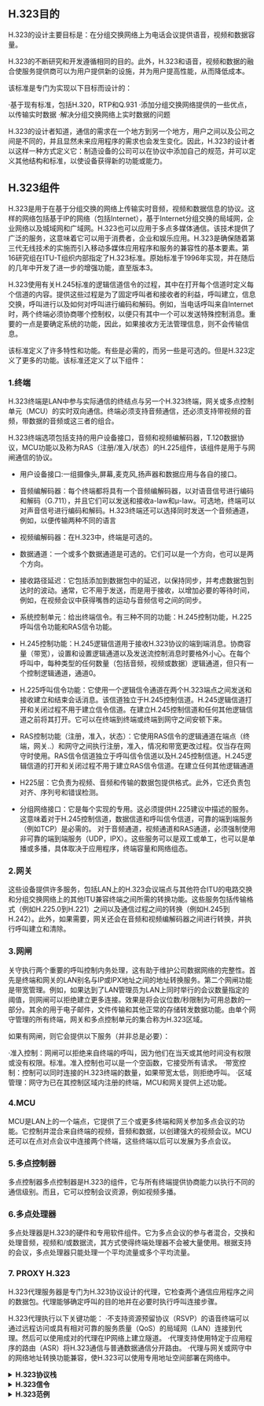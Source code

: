 ## H.323目的
H.323的设计主要目标是：在分组交换网络上为电话会议提供语音，视频和数据容量。

H.323的不断研究和开发遵循相同的目的。此外，H.323和语音，视频和数据的融合使服务提供商可以为用户提供新的设施，并为用户提高性能，从而降低成本。

该标准是专门为实现以下目标而设计的：

·基于现有标准，包括H.320，RTP和Q.931
·添加分组交换网络提供的一些优点，以传输实时数据
·解决分组交换网络上实时数据的问题

H.323的设计者知道，通信的需求在一个地方到另一个地方，用户之间以及公司之间是不同的，并且显然未来应用程序的需求也会发生变化。因此，H.323的设计者以这样一种方式定义它：制造设备的公司可以在协议中添加自己的规范，并可以定义其他结构和标准，以使设备获得新的功能或能力。

## H.323组件
H.323是用于在基于分组交换的网络上传输实时音频，视频和数据信息的协议。这样的网络包括基于IP的网络（包括Internet），基于Internet分组交换的局域网，企业网络以及城域网和广域网。H.323也可以应用于多点多媒体通信。该技术提供了广泛的服务，这意味着它可以用于消费者，企业和娱乐应用。H.323是确保随着第三代无线技术的实施而引入移动多媒体应用程序和服务的兼容性的基本要素。第16研究组在ITU-T组织内部指定了H.323标准。原始标准于1996年实现，并在随后的几年中开发了进一步的增强功能，直至版本3。

H.323使用有关H.245标准的逻辑信道信令的过程，其中在打开每个信道时定义每个信道的内容。提供这些过程是为了固定呼叫者和接收者的利益，呼叫建立，信息交换，呼叫进行以及如何对呼叫进行编码和解码。例如，当电话呼叫来自Internet时，两个终端必须协商哪个控制权，以便只有其中一个可以发送特殊控制消息。重要的一点是要确定系统的功能，因此，如果接收方无法管理信息，则不会传输信息。

该标准定义了许多特性和功能。有些是必需的，而另一些是可选的。但是H.323定义了更多的功能。该标准还定义了以下组件：

### 1.终端

H.323终端是LAN中参与实际通信的终结点与另一个H.323终端，网关或多点控制单元（MCU）的实时双向通信。终端必须支持音频通信，还必须支持带视频的音频，带数据的音频或这三者的组合。

H.323终端选项包括支持的用户设备接口，音频和视频编解码器，T.120数据协议，MCU功能以及称为RAS（注册/准入/状态）的H.225组件，该组件是用于与网闸通信的协议。

- 用户设备接口:一组摄像头,屏幕,麦克风,扬声器和数据应用与各自的接口。

- 音频编解码器：每个终端都将具有一个音频编解码器，以对语音信号进行编码和解码（G.711），并且它们可以发送和接收a-law和μ-law。可选地，终端可以对声音信号进行编码和解码。H.323终端还可以选择同时发送一个音频通道，例如，以便传输两种不同的语言

- 视频编解码器：在H.323中，终端是可选的。

- 数据通道：一个或多个数据通道是可选的。它们可以是一个方向，也可以是两个方向。

- 接收路径延迟：它包括添加到数据包中的延迟，以保持同步，并考虑数据包到达时的波动。通常，它不用于发送，而是用于接收，以增加必要的等待时间，例如，在视频会议中获得嘴唇的运动与音频信号之间的同步。

- 系统控制单元：给出终端信令。有三种不同的功能：H.245控制功能，H.225呼叫信令功能和RAS信令功能。

- H.245控制功能：H.245逻辑信道用于接收H.323协议的端到端消息。协商容量（带宽），设置和设置逻辑通道以及发送流控制消息时要格外小心。在每个呼叫中​​，每种类型的任何数量（包括音频，视频或数据）逻辑通道，但只有一个控制逻辑通道，通道0。

- H.225呼叫信令功能：它使用一个逻辑信令通道在两个H.323端点之间发送和接收建立和结束会话消息。该信道独立于H.245控制信道。H.245逻辑信道打开和关闭过程不用于建立信令信道。在建立H.245控制信道和任何其他逻辑信道之前将其打开。它可以在终端到终端或终端到网守之间安顿下来。

- RAS控制功能（注册，准入，状态）：它使用RAS信令的逻辑通道在端点（终端，网关..）和网守之间执行注册，准入，情况和带宽更改过程。仅当存在网守时使用。RAS信令信道独立于呼叫信令信道以及H.245控制信道。H.245逻辑信道的打开和关闭过程不用于建立RAS信令信道。在建立任何其他逻辑通道

- H225层：它负责为视频、音频和传输的数据包提供格式。此外，它还负责包对齐、序列号和错误检测。

- 分组网络接口：它是每个实现的专用。这必须提供H.225建议中描述的服务。这意味着对于H.245控制信道，数据信道和呼叫信令信道，可靠的端到端服务（例如TCP）是必需的。
对于音频通道，视频通道和RAS通道，必须强制使用非可靠的端到端服务（UDP，IPX）。这些服务可以是双工或单工，也可以是单播或多播，具体取决于应用程序，终端容量和网络组态。

### 2.网关
这些设备提供许多服务，包括LAN上的H.323会议端点与其他符合ITU的电路交换和分组交换网络上的其他ITU兼容终端之间所需的转换功能。这些服务包括传输格式（例如H.225.0到H.221）之间以及通信过程之间的转换（例如H.245到H.242）。此外，如果需要，网关还会在音频和视频编解码器之间进行转换，并执行呼叫建立和清除。

### 3.网闸
 关守执行两个重要的呼叫控制内务处理，这有助于维护公司数据网络的完整性。首先是终端和网关的LAN别名与IP或IPX地址之间的地址转换服务。第二个网闸功能是带宽管理。例如，如果达到了LAN管理员为LAN上同时举行的会议数量指定的阈值，则网闸可以拒绝建立更多连接。效果是将会议位数/秒限制为可用总数的一部分。其余的用于电子邮件，文件传输和其他正常的存储转发数据功能。由单个网守管理的所有终端，网关和多点控制单元的集合称为H.323区域。

如果有网闸，则它会提供以下服务（并非总是必要）：

·准入控制：网闸可以拒绝来自终端的呼叫，因为他们在当天或其他时间没有权限或没有权限。标准。准入控制也可以是一个空函数，它接受所有请求。
·带宽控制：控制可以同时连接的H.323终端的数量，如果带宽太低，则拒绝呼叫。
·区域管理：网守为已在其控制区域内注册的终端，MCU和网关提供上述功能。

### 4.MCU
MCU是LAN上的一个端点，它提供了三个或更多终端和网关参加多点会议的功能。它控制并混合来自终端的视频，音频和数据，以创建强大的视频会议。MCU还可以在点对点会议中连接两个终端，这些终端以后可以发展为多点会议。

### 5.多点控制器
多点控制器多点控制器是H.323的组件，它与所有终端提供协商能力以执行不同的通信级别。而且，它可以控制会议资源，例如视频多播。

### 6.多点处理器
多点处理器是H.323的硬件和专用软件组件。它为多点会议的参与者混合，交换和处理音频，视频和/或数据流，其方式使得终端处理器不会被大量使用。根据支持的会议，多点处理器只能处理一个平均流量或多个平均流量。

### 7. PROXY H.323
H.323代理服务器是专门为H.323协议设计的代理，它检查两个通信应用程序之间的数据包。代理能够确定呼叫的目的地并在必要时执行呼叫连接步骤。

H.323代理执行以下关键功能：
·不支持资源预留协议（RSVP）的语音终端可以通过远程访问或具有相对可靠的服务质量（QoS）的局域网（LAN）连接到代理。然后可以使用成对的代理在IP网络上建立隧道。
·代理支持使用特定于应用程序的路由（ASR）将H.323通信与普通数据通信分开路由。
·代理与网关或网守中的网络地址转换功能兼容，使H.323可以使用专用地址空间部署在网络中。

<details>
      <summary><b>H.323协议栈</b></summary>
      在H.323中使用的最知名的协议是：

- RTP / RTCP（实时传输协议/实时传输控制协议）：Internet标准的协议，用于实时数据，包括音频和视频的传输。RTP实际上用于所有IP电话语音体系结构中，用于视频会议，点播媒体和其他应用程序。瘦协议，它支持内容识别，时序重建和丢失数据包的检测。

- RAS（注册，允许和状态）：一种用于注册，允许和状态协议。在H.323音频或视频系统中，RAS是控制信道，通过该控制信道发送H.225.0信令消息。

- H225.0：协议用于描述呼叫信令，媒体（音频和视频），则流分组，媒体流同步和控制消息格式

- H.245：多媒体通信控制协议，描述了用于开口消息和过程和关闭逻辑信道音频，视频和数据，功能交换，控制和指示

它管理以下功能：

1，功能互换：终端定义它们拥有的编解码器，并将其发送到另一个端点。
2，打开和关闭逻辑通道：H.323音频和视频通道是点对点和单向的。因此，他们将不得不创建至少两个这样的渠道。这是H.245的责任。
3，流量控制时出现问题。
4，很多不同的小功能。

- Q.931：一种用于呼叫信令协议，其由安装，拆卸和脱离的。Q.931包含在H.225.0建议

- RSVP（资源预留协议）协议预留网络资源，提供保证应用的QoS（服务质量）

- T.120：标准数据会议和交互式多媒体通信会议控制-多点和点对点。

H.323标准建议使用以下编解码器：

·G.711：ITU-TSS建议“语音频率的脉冲编码调制（PCM）”。所有视频会议系统都必须使用此音频标准。它需要56或64 kbit / s的数据速率。

·H.261y H.263： H.323标准的视频编解码器。但是，也可以使用其他的。
</details>

<details>
      <summary><b>H.323信令</b></summary>
     信令功能基于H.225建议，该建议规定了Q.931 / Q932信令消息的使用和支持。呼叫由TCP在端口1720发送。在此端口上，发送Q.931控制呼叫消息以进行呼叫建立，维护和断开连接。

最常见的Q.931 / Q.932消息是：

- 设置。发送它以发起H.323呼叫或与H.323终端建立连接。此信息包含主叫用户的IP地址，端口和别名，或被叫用户的IP地址和端口。

- 呼叫处理。一旦分析了被叫号码，网闸会将其发送给终端警告，以警告尝试建立呼叫。

- 提醒。指示音调生成阶段的开始。

- 连接。指示连接的开始。

- 发布完成。由终端发送以启动断开连接。

- 设施。它是Q.932标准的消息，用作附加服务的请求。

H.245控制功能

H.245控制功能是一组用于呼叫建立和控制的ASN.1消息。主要消息是：

• MasterSlaveDetermination（MSD）。该消息用于防止要启动该过程的两个终端之间的冲突。它决定哪一个将是主机和从机。

•TerminalCapabilitySet（TCS）。参与呼叫的终端所支持的消息功能

• OpenLogicalChannel（OLC）。打开逻辑通道的消息，其中包含允许接收和编码数据的信息。它包含将要发送的数据类型的信息。

• CloseLogicalChannel（CLC）。关闭信息逻辑通道的消息。

</details>


<details>
      <summary><b>H.323范例</b></summary>
      在下面的示例中，我们可以看到一个H.323呼叫。不同的颜色显示不同的协议。

![在这里插入图片描述](https://img-blog.csdnimg.cn/20200820165743890.png?x-oss-process=image/watermark,type_ZmFuZ3poZW5naGVpdGk,shadow_10,text_aHR0cHM6Ly9ibG9nLmNzZG4ubmV0L3FxXzI4ODgwMDg3,size_16,color_FFFFFF,t_70#pic_center)
     

      一个H.323呼叫有4个不同的过程：

1.设置

- 终端1使用RAS协议（寄存器，协议，状态）向网守注册自己，以发送ARQ消息并接收ACF消息。
-使用H.225协议（用于建立和释放呼叫），终端T1将SETUP消息发送到T2，以请求连接。该消息包含主叫用户的IP地址，端口和别名，或被叫用户的IP地址和端口。
- T2在尝试建立呼叫发送一个CALL PROCEEDING消息警告
现在， - T2终端必须注册为T1先前做本身在看门人。
-警报消息指示音调生成阶段的开始。
-最后，CONNECT消息显示连接的开始。

2.控制信令

在此阶段，将打开使用H.245协议的协商（会议控制），两个终端之间的消息交换（请求和答复）确定谁将成为主方，谁是从方，以及参与者的能力。以及要使用的音频和视频编解码器。协商完成后，将打开通信通道（IP地址，端口）。

在该步骤中使用的主要的H.245消息是：
- 终端能力（TCS）。由参与在呼叫终端支持的消息的能力
- 开放逻辑信道（OLC） 。打开逻辑通道的消息，其中包含允许接收和编码数据的信息。它包含将要发送的数据类型的信息。

3. AUDIO
终端使用RTP / RTCP协议开始通信。

4.呼叫释放
-被叫或被叫终端可以使用CloseLogicalChannel和EndSessionComand消息启动结束过程，以再次使用H.245完成呼叫。
-然后使用H.225，通过RELEASE COMPLETE消息关闭连接。
-最后，使用RAS协议清除网守中终端的注册。
</details>
